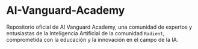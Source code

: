 # AI-Vanguard-Academy
Repositorio oficial de AI Vanguard Academy, una comunidad de expertos y entusiastas de la Inteligencia Artificial de la comunidad `Radient`, comprometida con la educación y la innovación en el campo de la IA.
